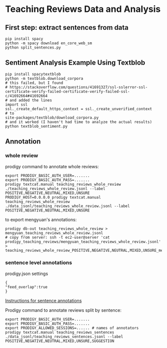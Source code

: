 # Teaching Reviews Data and Analysis

## First step: extract sentences from data

```
pip install spacy
python -m spacy download en_core_web_sm
python split_sentences.py
```

## Sentiment Analysis Example Using Textblob

```
pip install spacytextblob
python -m textblob.download_corpora
# this failed, but I found
# https://stackoverflow.com/questions/41691327/ssl-sslerror-ssl-certificate-verify-failed-certificate-verify-failed-ssl-c/41692664#41692664
# and added the lines
import ssl
ssl._create_default_https_context = ssl._create_unverified_context
# to
site-packages/textblob/download_corpora.py
# and it worked (I haven't had time to analyze the actual results)
python textblob_sentiment.py

```


## Annotation

### whole review

prodigy command to annotate whole reviews:

```
export PRODIGY_BASIC_AUTH_USER=.......
export PRODIGY_BASIC_AUTH_PASS=.......
prodigy textcat.manual teaching_reviews_whole_review ./teaching_reviews_whole_review.jsonl --label POSITIVE,NEGATIVE,NEUTRAL,MIXED,UNSURE
PRODIGY_HOST=0.0.0.0 prodigy textcat.manual teaching_reviews_whole_review ./data_jsonl/teaching_reviews_whole_review.jsonl --label POSITIVE,NEGATIVE,NEUTRAL,MIXED,UNSURE
```

to export mengyuan's annotations:

```
prodigy db-out teaching_reviews_whole_review > mengyuan_teaching_reviews_whole_review.jsonl
# copy from server: ssh -t ec2-user@server 'cat prodigy_teaching_reviews/mengyuan_teaching_reviews_whole_review.jsonl' > teaching_reviews_whole_review_POSITIVE,NEGATIVE,NEUTRAL,MIXED,UNSURE_mengyuan_20240327.jsonl
```

### sentence level annotations


prodigy.json settings

```
{
"feed_overlap":true
}
```


[Instructions for sentence annotations](docs/sentence_annotation.md)

Prodigy command to annotate reviews split by sentence:

```
export PRODIGY_BASIC_AUTH_USER=.......
export PRODIGY_BASIC_AUTH_PASS=.......
export PRODIGY_ALLOWED_SESSIONS=...... # names of annotators
prodigy textcat.manual teaching_reviews_sentences ./data_jsonl/teaching_reviews_sentences.jsonl --label POSITIVE,NEGATIVE,NEUTRAL,MIXED,UNSURE,SUGGESTION
```


